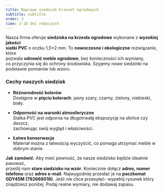 ```yaml
---
title: Naprawa siedzisk krzeseł ogrodowych
subtitle: subtitle
order: 3
time: 2-10 dni roboczych
---
```


Nasza firma oferuje **siedziska na krzesła ogrodowe** wykonane z **wysokiej
jakości  
siatki PVC** o oczku 1,5×2 mm. To **nowoczesne i ekologiczne** rozwiązanie,
które  
pozwala **odnowić meble ogrodowe**, bez konieczności ich wymiany,  
co przyczynia się do ochrony środowiska. Szyjemy nowe siedzinki na podstawie pomiarów lub wzoru

### Cechy naszych siedzisk

- **Różnorodność kolorów**  
  Dostępne w **pięciu kolorach**: jasny szary, czarny, zielony, niebieski,
  biały.

- **Odporność na warunki atmosferyczne**  
  Siatka PVC jest odporna na długotrwałą ekspozycję na słońce czy deszcz,  
  zachowując swój wygląd i właściwości.

- **Łatwa konserwacja**  
  Materiał można z łatwością wyczyścić, co pomaga utrzymać meble w dobrym
  stanie.

**Jak zamówić**: Aby mieć pewność, że nasze siedzisko będzie idealnie pasować,  
prześlij nam **stare siedzisko na wzór**. Koniecznie dołącz **adres, numer  
telefonu** oraz **adres e-mail**. Najwygodniej przesłać je na **paczkomat GDY45M
(792666016)**. Jeśli nie chce przesyłać- wypełnij rysunek który znajdziesz
poniżej. Podaj realne wymiary, nie dodawaj zapasu.
